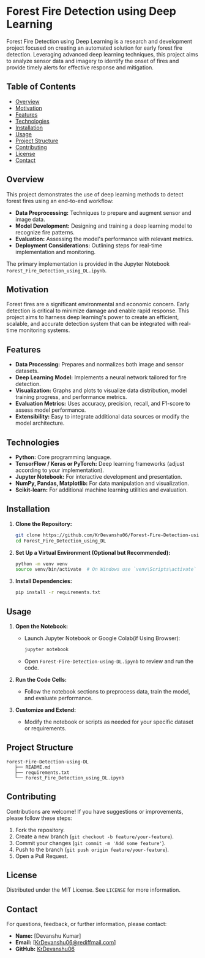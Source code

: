 # Forest Fire Detection using Deep Learning

Forest Fire Detection using Deep Learning is a research and development project focused on creating an automated solution for early forest fire detection. Leveraging advanced deep learning techniques, this project aims to analyze sensor data and imagery to identify the onset of fires and provide timely alerts for effective response and mitigation.

## Table of Contents

- [Overview](#overview)
- [Motivation](#motivation)
- [Features](#features)
- [Technologies](#technologies)
- [Installation](#installation)
- [Usage](#usage)
- [Project Structure](#project-structure)
- [Contributing](#contributing)
- [License](#license)
- [Contact](#contact)

## Overview

This project demonstrates the use of deep learning methods to detect forest fires using an end-to-end workflow:
- **Data Preprocessing:** Techniques to prepare and augment sensor and image data.
- **Model Development:** Designing and training a deep learning model to recognize fire patterns.
- **Evaluation:** Assessing the model's performance with relevant metrics.
- **Deployment Considerations:** Outlining steps for real-time implementation and monitoring.

The primary implementation is provided in the Jupyter Notebook `Forest_Fire_Detection_using_DL.ipynb`.

## Motivation

Forest fires are a significant environmental and economic concern. Early detection is critical to minimize damage and enable rapid response. This project aims to harness deep learning's power to create an efficient, scalable, and accurate detection system that can be integrated with real-time monitoring systems.

## Features

- **Data Processing:** Prepares and normalizes both image and sensor datasets.
- **Deep Learning Model:** Implements a neural network tailored for fire detection.
- **Visualization:** Graphs and plots to visualize data distribution, model training progress, and performance metrics.
- **Evaluation Metrics:** Uses accuracy, precision, recall, and F1-score to assess model performance.
- **Extensibility:** Easy to integrate additional data sources or modify the model architecture.

## Technologies

- **Python:** Core programming language.
- **TensorFlow / Keras or PyTorch:** Deep learning frameworks (adjust according to your implementation).
- **Jupyter Notebook:** For interactive development and presentation.
- **NumPy, Pandas, Matplotlib:** For data manipulation and visualization.
- **Scikit-learn:** For additional machine learning utilities and evaluation.

## Installation

1. **Clone the Repository:**
   ```bash
   git clone https://github.com/KrDevanshu06/Forest-Fire-Detection-using-DL.git
   cd Forest_Fire_Detection_using_DL
   ```

2. **Set Up a Virtual Environment (Optional but Recommended):**
   ```bash
   python -m venv venv
   source venv/bin/activate  # On Windows use `venv\Scripts\activate`
   ```

3. **Install Dependencies:**
   ```bash
   pip install -r requirements.txt
   ```
   
## Usage

1. **Open the Notebook:**
   - Launch Jupyter Notebook or Google Colab(if Using Browser):
     ```bash
     jupyter notebook
     ```
   - Open `Forest-Fire-Detection-using-DL.ipynb` to review and run the code.

2. **Run the Code Cells:**
   - Follow the notebook sections to preprocess data, train the model, and evaluate performance.

3. **Customize and Extend:**
   - Modify the notebook or scripts as needed for your specific dataset or requirements.

## Project Structure

```plaintext
Forest-Fire-Detection-using-DL
   ├── README.md
   ├── requirements.txt
   └── Forest_Fire_Detection_using_DL.ipynb
```

## Contributing

Contributions are welcome! If you have suggestions or improvements, please follow these steps:
1. Fork the repository.
2. Create a new branch (`git checkout -b feature/your-feature`).
3. Commit your changes (`git commit -m 'Add some feature'`).
4. Push to the branch (`git push origin feature/your-feature`).
5. Open a Pull Request.

## License

Distributed under the MIT License. See `LICENSE` for more information.

## Contact

For questions, feedback, or further information, please contact:
- **Name:** [Devanshu Kumar]
- **Email:** [KrDevanshu06@rediffmail.com]
- **GitHub:** [KrDevanshu06](https://github.com/KrDevanshu06)
